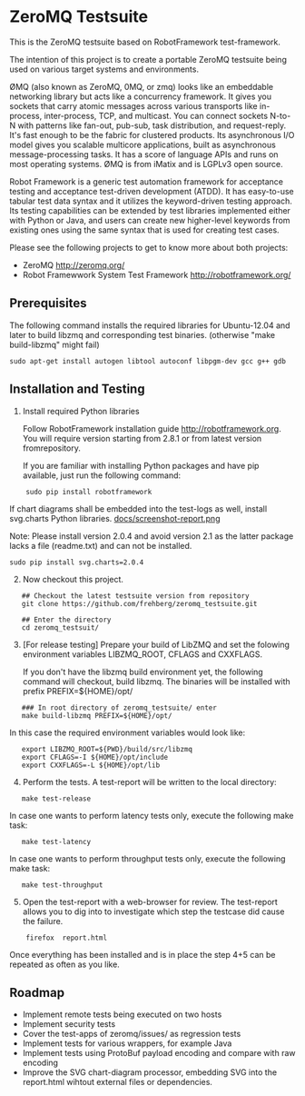 ZeroMQ Testsuite
================================

This is the ZeroMQ testsuite based on RobotFramework test-framework.

The intention of this project is to create a portable ZeroMQ testsuite
being used on various target systems and environments.

ØMQ (also known as ZeroMQ, 0MQ, or zmq) looks like an embeddable
networking library but acts like a concurrency framework. It gives you
sockets that carry atomic messages across various transports like
in-process, inter-process, TCP, and multicast. You can connect sockets
N-to-N with patterns like fan-out, pub-sub, task distribution, and
request-reply. It's fast enough to be the fabric for clustered
products. Its asynchronous I/O model gives you scalable multicore
applications, built as asynchronous message-processing tasks. It has a
score of language APIs and runs on most operating systems. ØMQ is from
iMatix and is LGPLv3 open source.

Robot Framework is a generic test automation framework for acceptance
testing and acceptance test-driven development (ATDD). It has
easy-to-use tabular test data syntax and it utilizes the
keyword-driven testing approach. Its testing capabilities can be
extended by test libraries implemented either with Python or Java, and
users can create new higher-level keywords from existing ones using
the same syntax that is used for creating test cases.

Please see the following projects to get to know more about both
projects:

- ZeroMQ http://zeromq.org/
- Robot Framewwork System Test Framework  http://robotframework.org/

Prerequisites
-------------------------
The following command installs the required libraries for Ubuntu-12.04 and later to build libzmq and corresponding test binaries. (otherwise "make build-libzmq" might fail)
```
sudo apt-get install autogen libtool autoconf libpgm-dev gcc g++ gdb
```

Installation and Testing
-------------------------

1. Install required Python libraries

   Follow RobotFramework installation guide
   http://robotframework.org. You will require version starting from
   2.8.1 or from latest version fromrepository.
 
   If you are familiar with installing Python packages and have pip
   available, just run the following command:
```
    sudo pip install robotframework
```

   If chart diagrams shall be embedded into the test-logs as well, 
   install svg.charts Python libraries. [docs/screenshot-report.png](docs/screenshot-report.png)

   Note: Please install version 2.0.4 and avoid version 2.1 as the
   latter package lacks a file (readme.txt) and can not be installed.

``` 
sudo pip install svg.charts=2.0.4 
```


2. Now checkout this project.
```
   ## Checkout the latest testsuite version from repository
   git clone https://github.com/frehberg/zeromq_testsuite.git
   
   ## Enter the directory
   cd zeromq_testsuit/
```


3. [For release testing] Prepare your build of LibZMQ and set the
   folowing environment variables LIBZMQ_ROOT, CFLAGS and CXXFLAGS. 

   If you don't have the libzmq build environment yet, the following
   command will checkout, build libzmq. The binaries will be installed
   with prefix PREFIX=${HOME}/opt/
```
   ### In root directory of zeromq_testsuite/ enter
   make build-libzmq PREFIX=${HOME}/opt/
```

   In this case the required environment variables would look like:
```
   export LIBZMQ_ROOT=${PWD}/build/src/libzmq
   export CFLAGS=-I ${HOME}/opt/include
   export CXXFLAGS=-L ${HOME}/opt/lib
```
 
4. Perform the tests. A test-report will be written to the local directory: 
```
   make test-release
```

  In case one wants to perform latency tests only, execute the following make task:

```
   make test-latency
```

  In case one wants to perform throughput tests only, execute the following make task:
```
   make test-throughput
```
  
5. Open the test-report with a web-browser for review. The test-report
   allows you to dig into to investigate which step the testcase did
   cause the failure.
```
    firefox  report.html
```

Once everything has been installed and is in place the step 4+5 can be
repeated as often as you like.

Roadmap
-------------------------
- Implement remote tests being executed on two hosts
- Implement security tests
- Cover the test-apps of zeromq/issues/ as regression tests
- Implement tests for various wrappers, for example Java
- Implement tests using ProtoBuf payload encoding and compare with raw encoding
- Improve the SVG chart-diagram processor, embedding SVG into the report.html wihtout external files or dependencies.



